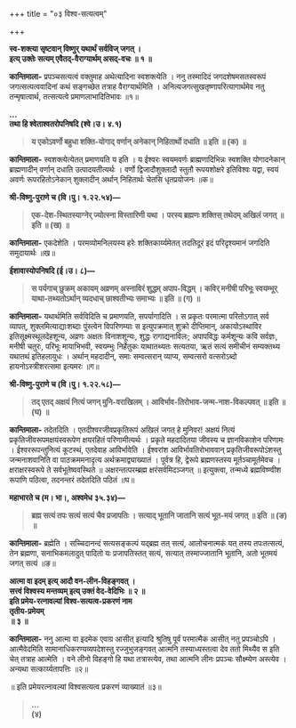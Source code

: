 +++
title = "०३ विश्व-सत्यत्वम्"

+++

**स्व-शक्त्या सृष्टवान् विष्णुर् यथार्थं सर्वविज् जगत् ।  
इत्य् उक्तेः सत्यम् एवैतद्-वैराग्यार्थम् असद्-वचः ॥ १ ॥**  

**कान्तिमाला-** प्रपञ्चसत्यत्वं वक्तुमाह अथेत्यादिना स्वशक्त्येति । ननु तस्मादिदं जगदशेषमसतस्वरूपं जगत्सत्यत्ववादिनां कथं सङ्गच्छेत तत्राह वैराग्यार्थमिति । अनित्यजगत्सुखतृष्णापरित्यागार्थमेव नतु तन्मृषात्वार्थ, तत्सत्यत्वे प्रमाणलाभादितिभावः ॥१॥

**…  
तथा हि श्वेताश्वतरोपनिषदि (श्वे।उ। ४.१)**
> **य एकोऽवर्णो बहुधा शक्ति-योगाद्**
> **वर्णान् अनेकान् निहितार्थो दधाति ॥ इति ॥ (क) ॥**  

**कान्तिमाला-** स्वशक्त्येत्येतत् प्रमाणयति य इति । य ईश्वरः स्वयमवर्णः ब्राह्मणादिभिन्नः स्वशक्ति योगादनेकान् ब्राह्मणादीन् वर्णान् दधाति उत्पादयतीत्यर्थः । वर्णो द्विजादौशुक्लादौ स्तुतौ रूपयशोक्षरे इतिविश्वः यद्वा, स्वयं अवर्णः रूपरहितोऽनेकान् शुक्लादीन् अर्थान् निहितार्थः चेतसि धृतप्रयोजनः ॥क॥

**श्री-विष्णु-पुराणे च (वि।पु। १.२२.५४)—**
> **एक-देश-स्थितस्याग्नेर् ज्योत्स्ना विस्तारिणी यथा ।**
> **परस्य ब्रह्मणः शक्तिस् तथेदम् अखिलं जगत् ॥ इति ॥ (ख) ॥**  

**कान्तिमाला-** एकदेशेति । परमव्योमनिलयस्य हरेः शक्तिकार्य्यमेतत् तदतिदूरं इदं परिदृश्यमानं जगदिति समुदायार्थः ॥ख॥

**ईशावास्योपनिषदि (ई।उ। ८)—**
> **स पर्यगाच् छुक्रम् अकायम् अव्रणम्**
> **अस्नाविरं शुद्धम् अपाप-विद्धम् ।**
> **कविर् मनीषी परिभूः स्वयम्भूर्**
> **याथा-तथ्यतोऽर्थान् व्यदधाच् छाश्वतीभ्यः समाभ्यः ॥ इति ॥ (ग) ॥**  

**कान्तिमाला-** यथार्थमिति सर्वविदिति च प्रमाणयति, सपर्यागादिति । स प्रकृतः परमात्मा परितोऽगात् सर्व व्यापत्, शुक्लमित्याद्याःशब्दाः पुंस्त्वेन विपरिणम्याः स इत्युपक्रमात् शुक्रो दीप्तिमान्, अकायोऽस्थाविर इतिसूक्ष्मस्थूलदेहशून्य, अव्रणः अक्षतः विनाशशून्यः, शुद्धः रागाद्यनाविलः; अपापविद्धः कर्मशून्यः कवि सर्वज्ञः, मनीषी चतुरः, परिभूः मायाभिभवी, स्वयम्भुः निर्हेतुकः याथातथ्यतः सत्यतया, ऋतं सत्यं समीचीनं सम्यक्तथ्य यथातथं इतिहलायुधः । अर्थान् महदादीन्, समाः सम्वत्सरान् व्याप्य, सम्वत्सरो वत्सरोऽब्दो हायनोऽस्त्रीशरत्समा इत्यमरः ॥ग॥

**श्री-विष्णु-पुराणे च (वि।पु। १.२२.५८)—**
> **तद् एतद् अक्षयं नित्यं जगन् मुनि-वराखिलम् ।**
> **आविर्भाव-तिरोभाव-जन्म-नाश-विकल्पवत् ॥ इति ॥ (घ) ॥**  

**कान्तिमाला-** तदेतदिति । एतदीश्वरजीवप्रकृतिरूपं अखिलं जगत् हे मुनिवर! अक्षयं नित्यं प्रकृतिजीवरूपमक्षयंस्वरूपेण क्षयरहितं परिणामीत्यर्थः । प्रकृते महदादितया जीवस्य च ज्ञानविकाशेन परिणामः । ईश्वररूपन्तुनित्यं कूटस्थं, एतदेवाह आविर्भावेति । ईश्वरांश आविर्भावतिरोभाववान् प्रकृतिजीवरूपोऽंशस्तु जन्मनाशवानिति वा पाठक्रममनादृत्य अर्थक्रमाद्व्याख्यातं । पूर्वत्र हि, द्वेरूपे ब्रह्मणस्तस्य मूर्तञ्चामूर्तमेवच । क्षराक्षरस्वरूपे ते सर्वभूतेष्ववस्थिते ॥ अक्षरन्तत्परम्ब्रह्म क्षरंसर्वमिदञ्जगत् ॥ इत्युक्त्वा, तन्मध्ये ब्रह्मविष्ण्वीश रूपाणि पठित्वा, तदनन्तरं तदेतदिति पठितं ॥घ॥

**महाभारते च (म। भा।, अश्वमेध ३५.३४)—**
> **ब्रह्म सत्यं तपः सत्यं सत्यं चैव प्रजापतिः ।**
> **सत्याद् भूतानि जातानि सत्यं भूत-मयं जगत् ॥ इति ॥ (ङ) ॥**  

**कान्तिमाला-** ब्रह्मेति । सच्चिदानन्दं सत्यसङ्कल्पं यद्ब्रह्म तत् सत्यं, आलोचनात्मकं यत् तस्य तपःतत्सत्यं, तेन ब्रह्मणा, सनाभिकमलादुत् पादितो यः प्रजापतिस्तत् सत्यं, सत्यात् तस्माज्जातानि भूतानि, अतो भूतमयं जगत् सत्यं ॥ङ॥

**आत्मा वा इदम् इत्य् आदौ वन-लीन-विहङ्गवत् ।  
सत्त्वं विश्वस्य मन्तव्यम् इत्य् उक्तं वेद-वेदिभिः ॥ २ ॥  
इति प्रमेय-रत्नावल्यां विश्व-सत्यत्व-प्रकरणं नाम  
तृतीय-प्रमेयम्  
॥ ३ ॥**  

**कान्तिमाला-** ननु आत्मा वा इदमेक एवाग्र आसीत् इत्यादि श्रुतिषु पूर्वं परमात्मैक आसीत् नतु प्रपञ्चोऽपि । आत्मैवेदमिति सामानाधिकरण्यव्यपदेशस्तु रज्जुभुजङ्गवत् आत्मनि तस्याध्यस्तत्वा देव ततो मिथ्यैव स इति चेत् तत्राह आत्मेति । वने लीनो विहङ्गो हि यथा तत्रास्त्येव, तथा आत्मनि लीनः प्रपञ्चः सौक्ष्म्येण अस्त्येव । अन्यथा सत्कार्य्यतापत्तिः ॥२॥

॥ इति प्रमेयरत्नावल्यां विश्वसत्यत्व प्रकरणं व्याख्यातं ॥३॥
> **…  
(४)**

